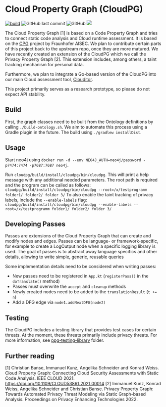 # Cloud Property Graph (CloudPG)

[![build](https://github.com/clouditor/cloud-property-graph/actions/workflows/build.yml/badge.svg)](https://github.com/clouditor/cloud-property-graph/actions/workflows/build.yml)
![GitHub last commit](https://img.shields.io/github/last-commit/clouditor/cloud-property-graph)
![GitHub](https://img.shields.io/github/license/clouditor/cloud-property-graph)
[![](https://jitpack.io/v/clouditor/cloud-property-graph.svg)](https://jitpack.io/#clouditor/cloud-property-graph)


The Cloud Property Graph [1] is based on a Code Property Graph and tries to connect static code analysis and Cloud runtime assessment. It is based on the [CPG](https://github.com/Fraunhofer-AISEC/cpg) project by Fraunhofer AISEC. We plan to contribute certain parts of this project back to the upstream repo, once they are more matured.
We have recently created an extension of the CloudPG which we call the Privacy Property Graph [2]. This extension includes, among others, a taint tracking mechanism for personal data.

Furthermore, we plan to integrate a Go-based version of the CloudPG into our main Cloud assessment tool, [Clouditor](https://github.com/clouditor/clouditor).

This project primarily serves as a research prototype, so please do not expect API stability.

## Build

First, the graph classes need to be built from the Ontology definitions by calling `./build-ontology.sh`. We aim to automate this process using a Gradle plugin in the future. The build using `./gradlew installDist`.
## Usage
 
Start neo4j using `docker run -d --env NEO4J_AUTH=neo4j/password -p7474:7474 -p7687:7687 neo4j`. 

Run `cloudpg/build/install/cloudpg/bin/cloudpg`. This will print a help message with any additional needed parameters. The root path is required and the program can be called as follows: `cloudpg/build/install/cloudpg/bin/cloudpg --root=/x/testprogramm folder1/ folder2/ folder 3/`
To also enable the taint tracking of privacy labels, include the `--enable-labels` flag: `cloudpg/build/install/cloudpg/bin/cloudpg --enable-labels --root=/x/testprogramm folder1/ folder2/ folder 3/`

## Developing Passes

Passes are extensions of the Cloud Property Graph that can create and modify nodes and edges.
Passes can be language- or framework-specific, for example to create a LogOutput node when a specific logging library is used.
The goal of passes is to abstract away language specifics and other details, allowing to write simple, generic, reusable queries

Some implementation details need to be considered when writing passes:
- New passes need to be registered in `App.kt` (`registerPass()` in the `doTranslate()` method)
- Passes must overwrite the `accept` and `cleanup` methods
- Newly created nodes need to be added to the `translationResult` (`t += n`)
- Add a DFG edge via `node1.addNextDFG(node2)`

## Testing
The CloudPG includes a testing library that provides test cases for certain threats. At the moment, these threats primarily include privacy threats. For more information, see [ppg-testing-library](https://github.com/clouditor/cloud-property-graph/tree/main/ppg-testing-library) folder. 

## Further reading

[1] Christian Banse, Immanuel Kunz, Angelika Schneider and Konrad Weiss. Cloud Property Graph: Connecting Cloud Security Assessments with Static Code Analysis. IEEE CLOUD 2021. https://doi.org/10.1109/CLOUD53861.2021.00014
[2] Immanuel Kunz, Konrad Weiss, Angelika Schneider and Christian Banse. Privacy Property Graph: Towards Automated Privacy Threat Modeling via Static Graph-based Analysis. Proceedings on Privacy Enhancing Technologies 2022.
